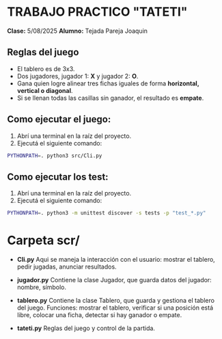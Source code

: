 # TRABAJO PRACTICO "TATETI" 
**Clase:** 5/08/2025
**Alumno:** Tejada Pareja Joaquin

## Reglas del juego

- El tablero es de 3x3. 
- Dos jugadores, jugador 1: **X** y jugador 2: **O**.
- Gana quien logre alinear tres fichas iguales de forma **horizontal, vertical o diagonal**.
- Si se llenan todas las casillas sin ganador, el resultado es **empate**.

## Como ejecutar el juego:

1. Abrí una terminal en la raíz del proyecto.
2. Ejecutá el siguiente comando:

```bash
PYTHONPATH=. python3 src/Cli.py
```

## Como ejecutar los test:
1. Abrí una terminal en la raíz del proyecto.
2. Ejecutá el siguiente comando:

```bash
PYTHONPATH=. python3 -m unittest discover -s tests -p "test_*.py"
```

# Carpeta scr/

- **Cli.py**
Aqui se maneja la interacción con el usuario: mostrar el tablero, pedir jugadas, anunciar resultados.

- **jugador.py**
Contiene la clase Jugador, que guarda datos del jugador: nombre, símbolo.

- **tablero.py**
Contiene la clase Tablero, que guarda y gestiona el tablero del juego.
Funciones: mostrar el tablero, verificar si una posición está libre, colocar una ficha, detectar si hay ganador o empate.

- **tateti.py**
 Reglas del juego y control de la partida.